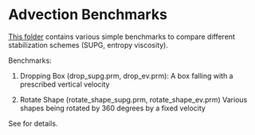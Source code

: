 Advection Benchmarks
====================

[This folder](https://github.com/geodynamics/aspect/tree/main/benchmarks/advection)
contains various simple benchmarks to compare different
stabilization schemes (SUPG, entropy viscosity).

Benchmarks:

1. Dropping Box (drop_supg.prm, drop_ev.prm):
   A box falling with a prescribed vertical velocity

2. Rotate Shape (rotate_shape_supg.prm, rotate_shape_ev.prm)
   Various shapes being rotated by 360 degrees by a fixed velocity

See [](doc/advection) for details.
